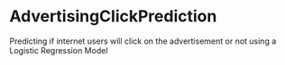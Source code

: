 # AdvertisingClickPrediction
Predicting if internet users will click on the advertisement or not using a Logistic Regression Model
